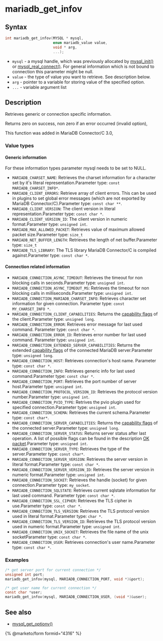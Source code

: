 # mariadb\_get\_infov

## Syntax

```c
int mariadb_get_infov(MYSQL * mysql,
                      enum mariadb_value value,
                      void * arg,
                      ...);
```

* `mysql` - a mysql handle, which was previously allocated by [mysql\_init()](mysql_init.md) or [mysql\_real\_connect()](mysql_real_connect.md). For general information which is not bound to connection this parameter might be null.
* `value` - the type of value you want to retrieve. See description below.
* `arg` - pointer to a variable for storing value of the specified option.
* `...` - variable argument list

## Description

Retrieves generic or connection specific information.

Returns zero on success, non zero if an error occurred (invalid option),

This function was added in MariaDB Connector/C 3.0,

### Value types

#### Generic information

For these information types parameter mysql needs to be set to NULL.

* `MARIADB_CHARSET_NAME`: Retrieves the charset information for a character set by it's literal representation.Parameter type: `const MARIADB_CHARSET_INFO*`.
* `MARIADB_CLIENT_ERRORS`: Retrieve array of client errors. This can be used in plugins to set global error messages (which are not exported by MariaDB Connector/C).Parameter type: `const char **`.
* `MARIADB_CLIENT_VERSION`: The client version in literal representation.Parameter type: `const char *`.
* `MARIADB_CLIENT_VERSION_ID`: The client version in numeric format.Parameter type: `unsigned int`.
* `MARIADB_MAX_ALLOWED_PACKET`: Retrieves value of maximum allowed packet size.Parameter type: `size_t`
* `MARIADB_NET_BUFFER_LENGTH`: Retrieves the length of net buffer.Parameter type: `size_t`
* `MARIADB_TLS_LIBRARY`: The TLS library MariaDB Connector/C is compiled against.Parameter type: `const char *`.

#### Connection related information

* `MARIADB_CONNECTION_ASYNC_TIMEOUT`: Retrieves the timeout for non blocking calls in seconds.Parameter type: `unsigned int`.
* `MARIADB_CONNECTION_ASYNC_TIMEOUT_MS`: Retrieves the timeout for non blocking calls in milliseconds.Parameter type: `unsigned int`.
* `MARIADB_CONNECTION_MARIADB_CHARSET_INFO`: Retrieves character set information for given connection. Parameter type: `const MY_CHARSET_INFO *`.
* `MARIADB_CONNECTION_CLIENT_CAPABILITIES`: Returns the [capability flags](https://mariadb.com/kb/en/initial-handshake-packet) of the client.Parameter type: `unsigned long`.
* `MARIADB_CONNECTION_ERROR`: Retrieves error message for last used command. Parameter type: `const char *`.
* `MARIADB_CONNECTION_ERROR_ID`: Retrieves error number for last used command. Parameter type: `unsigned int`.
* `MARIADB_CONNECTION_EXTENDED_SERVER_CAPABILITIES`: Returns the extended [capability flags](https://github.com/mariadb-corporation/docs-connectors/blob/test/mariadb-connector-c/mariadb-connectorc-api-functions/initial-handshake-packet/README.md) of the connected MariaDB server.Parameter type: `unsigned long`.
* `MARIADB_CONNECTION_HOST`: Retrieves connection's host name. Parameter type: `const char *`.
* `MARIADB_CONNECTION_INFO`: Retrieves generic info for last used command.Parameter type: `const char *`.
* `MARIADB_CONNECTION_PORT`: Retrieves the port number of server host.Parameter type: `unsigned int`.
* `MARIADB_CONNECTION_PROTOCOL_VERSION_ID`: Retrieves the protocol version number.Parameter type: `unsigned int`.
* `MARIADB_CONNECTION_PVIO_TYPE`: Retrives the pvio plugin used for specified connection.Parameter type: `unsigned int`.
* `MARIADB_CONNECTION_SCHEMA`: Retrieves the current schema.Parameter type: `const char*`.
* `MARIADB_CONNECTION_SERVER_CAPABILITIES`: Returns the [capability flags](https://github.com/mariadb-corporation/docs-connectors/blob/test/mariadb-connector-c/mariadb-connectorc-api-functions/initial-handshake-packet/README.md) of the connected server.Parameter type: `unsigned long`.
* `MARIADB_CONNECTION_SERVER_STATUS`: Returns server status after last operation. A list of possible flags can be found in the description [OK packet](https://mariadb.com/kb/en/pk_packet).Parameter type: `unsigned int`.
* `MARIADB_CONNECTION_SERVER_TYPE`: Retrieves the type of the server.Parameter type: `const char*`.
* `MARIADB_CONNECTION_SERVER_VERSION`: Retrieves the server version in literal format.Parameter type: `const char *`.
* `MARIADB_CONNECTION_SERVER_VERSION_ID`: Retrieves the server version in numeric format.Parameter type: `unsigned int`.
* `MARIADB_CONNECTION_SOCKET`: Retrieves the handle (socket) for given connection.Parameter type: `my_socket`.
* `MARIADB_CONNECTION_SQLSTATE`: Retrieves current sqlstate information for last used command. Parameter type: `const char *`.
* `MARIADB_CONNECTION_SSL_CIPHER`: Retrieves the TLS cipher in use.Parameter type: `const char *`.
* `MARIADB_CONNECTION_TLS_VERSION`: Retrieves the TLS protocol version used in literal format.Parameter type: `char *`.
* `MARIADB_CONNECTION_TLS_VERSION_ID`: Retrieves the TLS protocol version used in numeric format.Parameter type: `unsigned int`.
* `MARIADB_CONNECTION_UNIX_SOCKET`: Retrieves the file name of the unix socketParameter type: `const char *`.
* `MARIADB_CONNECTION_USER`: Retrieves connection's user name.Parameter type: `const char *`.

### Examples

```c
/* get server port for current connection */
unsigned int port;
mariadb_get_infov(mysql, MARIADB_CONNECTION_PORT, void *)&port);
```

```c
/* get user name for current connection */
const char *user;
mariadb_get_infov(mysql, MARIADB_CONNECTION_USER, (void *)&user);
```

## See also

* [mysql\_get\_optionv()](mysql_get_optionv.md)

{% @marketo/form formid="4316" %}
